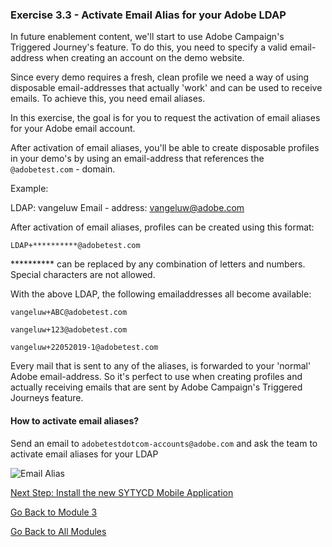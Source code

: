 ### Exercise 3.3 - Activate Email Alias for your Adobe LDAP

In future enablement content, we'll start to use Adobe Campaign's Triggered Journey's feature. To do this, you need to specify a valid email-address when creating an account on the demo website.

Since every demo requires a fresh, clean profile we need a way of using disposable email-addresses that actually 'work' and can be used to receive emails. To achieve this, you need email aliases.

In this exercise, the goal is for you to request the activation of email aliases for your Adobe email account.

After activation of email aliases, you'll be able to create disposable profiles in your demo's by using an email-address that references the ```@adobetest.com``` - domain.

Example:

LDAP: vangeluw
Email - address: vangeluw@adobe.com

After activation of email aliases, profiles can be created using this format:

```LDAP+**********@adobetest.com```

********** can be replaced by any combination of letters and numbers. Special characters are not allowed.

With the above LDAP, the following emailaddresses all become available:

```vangeluw+ABC@adobetest.com```

```vangeluw+123@adobetest.com```

```vangeluw+22052019-1@adobetest.com```

Every mail that is sent to any of the aliases, is forwarded to your 'normal' Adobe email-address. So it's perfect to use when creating profiles and actually receiving emails that are sent by Adobe Campaign's Triggered Journeys feature.

#### How to activate email aliases?

Send an email to ```adobetestdotcom-accounts@adobe.com``` and ask the team to activate email aliases for your LDAP

![Email Alias](./images/emailalias.png)

[Next Step: Install the new SYTYCD Mobile Application](./ex4.md)

[Go Back to Module 3](./README.md)

[Go Back to All Modules](../README.md)




